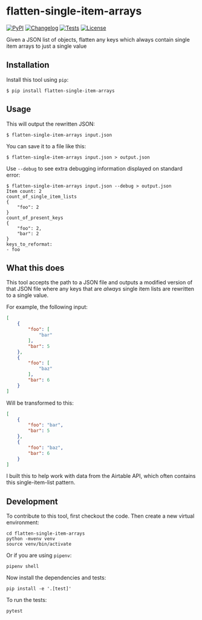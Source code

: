 # flatten-single-item-arrays

[![PyPI](https://img.shields.io/pypi/v/flatten-single-item-arrays.svg)](https://pypi.org/project/flatten-single-item-arrays/)
[![Changelog](https://img.shields.io/github/v/release/simonw/flatten-single-item-arrays?include_prereleases&label=changelog)](https://github.com/simonw/flatten-single-item-arrays/releases)
[![Tests](https://github.com/simonw/flatten-single-item-arrays/workflows/Test/badge.svg)](https://github.com/simonw/flatten-single-item-arrays/actions?query=workflow%3ATest)
[![License](https://img.shields.io/badge/license-Apache%202.0-blue.svg)](https://github.com/simonw/flatten-single-item-arrays/blob/master/LICENSE)

Given a JSON list of objects, flatten any keys which always contain single item arrays to just a single value

## Installation

Install this tool using `pip`:

    $ pip install flatten-single-item-arrays

## Usage

This will output the rewritten JSON:

    $ flatten-single-item-arrays input.json

You can save it to a file like this:

    $ flatten-single-item-arrays input.json > output.json

Use `--debug` to see extra debugging information displayed on standard error:

    $ flatten-single-item-arrays input.json --debug > output.json
    Item count: 2
    count_of_single_item_lists
    {
        "foo": 2
    }
    count_of_present_keys
    {
        "foo": 2,
        "bar": 2
    }
    keys_to_reformat:
    - foo

## What this does

This tool accepts the path to a JSON file and outputs a modified version of that JSON file where any keys that are *always* single item lists are rewritten to a single value.

For example, the following input:

```json
[
    {
        "foo": [
            "bar"
        ],
        "bar": 5
    },
    {
        "foo": [
            "baz"
        ],
        "bar": 6
    }
]
```

Will be transformed to this:

```json
[
    {
        "foo": "bar",
        "bar": 5
    },
    {
        "foo": "baz",
        "bar": 6
    }
]
```

I built this to help work with data from the Airtable API, which often contains this single-item-list pattern.

## Development

To contribute to this tool, first checkout the code. Then create a new virtual environment:

    cd flatten-single-item-arrays
    python -mvenv venv
    source venv/bin/activate

Or if you are using `pipenv`:

    pipenv shell

Now install the dependencies and tests:

    pip install -e '.[test]'

To run the tests:

    pytest
